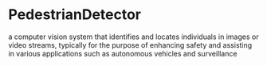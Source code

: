 # PedestrianDetector
a computer vision system that identifies and locates individuals in images or video streams, typically for the purpose of enhancing safety and assisting in various applications such as autonomous vehicles and surveillance
